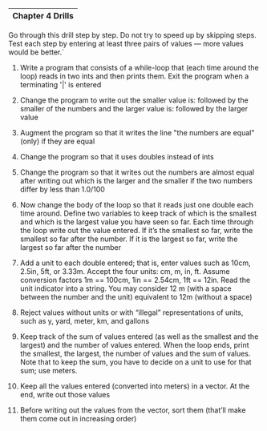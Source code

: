 |Chapter 4 Drills|
|----------------|

Go through this drill step by step. Do not try to speed up by skipping steps. Test each
step by entering at least three pairs of values — more values would be better.`

1. Write a program that consists of a while-loop that (each time around the loop)
reads in two ints and then prints them. Exit the program when a terminating '|' is
entered

2. Change the program to write out the smaller value is: followed by the
smaller of the numbers and the larger value is: followed by the larger value

3. Augment the program so that it writes the line "the numbers are equal" (only)
if they are equal

4. Change the program so that it uses doubles instead of ints

5. Change the program so that it writes out the numbers are almost equal after
writing out which is the larger and the smaller if the two numbers differ by less
than 1.0/100

6. Now change the body of the loop so that it reads just one double each time
around. Define two variables to keep track of which is the smallest and which is
the largest value you have seen so far. Each time through the loop write out the
value entered. If it’s the smallest so far, write the smallest so far after the
number. If it is the largest so far, write the largest so far after the number

7. Add a unit to each double entered; that is, enter values such as 10cm, 2.5in,
5ft, or 3.33m. Accept the four units: cm, m, in, ft. Assume conversion factors
1m == 100cm, 1in == 2.54cm, 1ft == 12in. Read the unit indicator into a
string. You may consider 12 m (with a space between the number and the unit)
equivalent to 12m (without a space)

8. Reject values without units or with “illegal” representations of units, such as y,
yard, meter, km, and gallons

9. Keep track of the sum of values entered (as well as the smallest and the largest)
and the number of values entered. When the loop ends, print the smallest, the
largest, the number of values and the sum of values. Note that to keep the sum,
you have to decide on a unit to use for that sum; use meters.

10. Keep all the values entered (converted into meters) in a vector. At the end,
write out those values

11. Before writing out the values from the vector, sort them (that’ll make them
come out in increasing order)